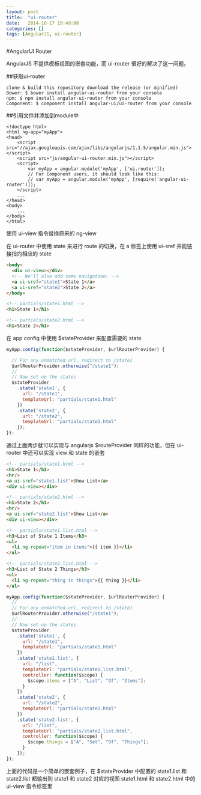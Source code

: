 ```yaml
---
layout: post
title:  "ui-router"
date:   2014-10-17 19:49:00
categories: []
tags: [AngularJS, ui-router]
---
```


#AngularUI Router

AngularJS 不提供模板视图的嵌套功能，而 ui-router 很好的解决了这一问题。

##获取ui-router

    clone & build this repository download the release (or minified)
    Bower: $ bower install angular-ui-router from your console
    npm: $ npm install angular-ui-router from your console
    Component: $ component install angular-ui/ui-router from your console

##引用文件并添加到module中
```
<!doctype html>
<html ng-app="myApp">
<head>
    <script src="//ajax.googleapis.com/ajax/libs/angularjs/1.1.5/angular.min.js"></script>
    <script src="js/angular-ui-router.min.js"></script>
    <script>
        var myApp = angular.module('myApp', ['ui.router']);
        // For Component users, it should look like this:
        // var myApp = angular.module('myApp', [require('angular-ui-router')]);
    </script>
    ...
</head>
<body>
    ...
</body>
</html>
```

使用 ui-view 指令替换原来的 ng-view

在 ui-router 中使用 state 来进行 route 的切换，在 a 标签上使用 ui-sref 并能链接指向相应的 state

```html
<body>
  <div ui-view></div>
  <!-- We'll also add some navigation: -->
  <a ui-sref="state1">State 1</a>
  <a ui-sref="state2">State 2</a>
</body>
```

```html
<!-- partials/state1.html -->
<h1>State 1</h1>
```

```html
<!-- partials/state2.html -->
<h1>State 2</h1>
```

在 app config 中使用 $stateProvider 来配置需要的 state
```js
myApp.config(function($stateProvider, $urlRouterProvider) {

  // For any unmatched url, redirect to /state1
  $urlRouterProvider.otherwise("/state1");
  //
  // Now set up the states
  $stateProvider
    .state('state1', {
      url: "/state1",
      templateUrl: "partials/state1.html"
    })
    .state('state2', {
      url: "/state2",
      templateUrl: "partials/state2.html"
    });
});
```

通过上面两步就可以实现与 angularjs $routeProvider 同样的功能，但在 ui-router 中还可以实现 view 和 state 的嵌套

```html
<!-- partials/state1.html -->
<h1>State 1</h1>
<hr/>
<a ui-sref="state1.list">Show List</a>
<div ui-view></div>
```

```html
<!-- partials/state2.html -->
<h1>State 2</h1>
<hr/>
<a ui-sref="state2.list">Show List</a>
<div ui-view></div>
```

```html
<!-- partials/state1.list.html -->
<h3>List of State 1 Items</h3>
<ul>
  <li ng-repeat="item in items">{{ item }}</li>
</ul>
```

```html
<!-- partials/state2.list.html -->
<h3>List of State 2 Things</h3>
<ul>
  <li ng-repeat="thing in things">{{ thing }}</li>
</ul>
```

```js
myApp.config(function($stateProvider, $urlRouterProvider) {
  //
  // For any unmatched url, redirect to /state1
  $urlRouterProvider.otherwise("/state1");
  //
  // Now set up the states
  $stateProvider
    .state('state1', {
      url: "/state1",
      templateUrl: "partials/state1.html"
    })
    .state('state1.list', {
      url: "/list",
      templateUrl: "partials/state1.list.html",
      controller: function($scope) {
        $scope.items = ["A", "List", "Of", "Items"];
      }
    })
    .state('state2', {
      url: "/state2",
      templateUrl: "partials/state2.html"
    })
    .state('state2.list', {
      url: "/list",
      templateUrl: "partials/state2.list.html",
      controller: function($scope) {
        $scope.things = ["A", "Set", "Of", "Things"];
      }
    });
});
```
上面的代码是一个简单的嵌套例子，在 $stateProvider 中配置的 state1.list 和 state2.list 都输出到 state1 和 state2 对应的视图 state1.html 和 state2.html 中的 ui-view 指令标签里
